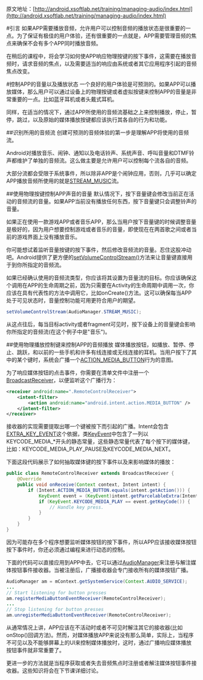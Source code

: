 原文地址：[http://android.xsoftlab.net/training/managing-audio/index.html](http://android.xsoftlab.net/training/managing-audio/index.html)

#引言
如果APP需要播放音频，允许用户可以控制音频的播放状态是很重要的一点。为了保证有极佳的用户体验，还有很重要的一点就是，APP需要管理音频的焦点来确保不会有多个APP同时播放音频。

在稍后的课程中，将会学习如何使APP响应物理按键的按下事件，这需要在播放音频时，请求音频的焦点，以及需要适当的响应由系统或者其它应用程序引起的音频焦点改变。

#控制APP的音量以及播放状态
一个良好的用户体验是可预测的。如果APP可以播放媒体，那么用户可以通过设备上的物理按键或者虚拟按键来控制APP的音量是非常重要的一点。比如蓝牙耳机或者头戴式耳机。


同样，在适当的情况下，通过APP所使用的音频流基础之上来控制播放，停止，暂停，跳过，以及原始的媒体播放按键都应该执行其各自的行为和功能。

##识别所用的音频流
创建可预测的音频体验的第一步是理解APP将使用的音频流。

Android对播放音乐、闹钟、通知以及电话铃声、系统声音、呼叫音量和DTMF铃声都维护了单独的音频流。这么做主要是允许用户可以控制每个流各自的音频。

大部分流都会受限于系统事件，所以除非APP是个闹钟应用，否则，几乎可以确定APP播放音频所使用的就是[STREAM_MUSIC](http://android.xsoftlab.net/reference/android/media/AudioManager.html#STREAM_MUSIC)流。

##使用物理按键控制APP声音的音量
默认情况下，按下音量键会修改当前正在活动的音频流的音量。如果APP当前没有播放任何东西，按下音量键只会调整铃声的音量。

如果正在使用一款游戏APP或者音乐APP，那么当用户按下音量键的时候调整音量是极好的，因为用户想要控制游戏或者音乐的音量，即使现在在两首歌之间或者当前的游戏界面上没有播放音乐。

你可能想试着监听音量按键的按下事件，然后修改音频流的音量。忍住这股冲动吧。Android提供了更方便的[setVolumeControlStream()](http://android.xsoftlab.net/reference/android/app/Activity.html#setVolumeControlStream(int))方法来让音量键直接用于到你所指定的音频流。

如果已经确认使用的音频流类型，你应该将其设置为音量流的目标。你应该确保这个调用在APP的生命周期之前，因为只需要在Activity的生命周期中调用一次，你应该在具有代表性的方法中调用它，比如onCreate()方法。这可以确保每当APP处于可见状态时，音量控制功能可用更符合用户的期望。

```java
setVolumeControlStream(AudioManager.STREAM_MUSIC);
```

从这点往后，每当目标activity或者fragment可见时，按下设备上的音量键会影响你所指定的音频流(在这个例子中是"音乐")。

##使用物理播放控制键来控制APP的音频播放
媒体播放按钮，如播放、暂停、停止、跳跃，和以前的一些手机和许多有线连接或无线连接的耳机。当用户按下了其中的某个键时，系统会广播一个[ACTION_MEDIA_BUTTON](http://android.xsoftlab.net/reference/android/content/Intent.html#ACTION_MEDIA_BUTTON)行为的意图。

为了响应媒体按钮的点击事件，你需要在清单文件中注册一个[BroadcastReceiver](http://android.xsoftlab.net/reference/android/content/BroadcastReceiver.html)，以便监听这个广播行为：
```xml
<receiver android:name=".RemoteControlReceiver">
    <intent-filter>
        <action android:name="android.intent.action.MEDIA_BUTTON" />
    </intent-filter>
</receiver>
```

接收器的实现需要提取出哪一个键被按下而引起的广播。Intent会包含[EXTRA\_KEY\_EVENT](http://android.xsoftlab.net/reference/android/content/Intent.html#EXTRA_KEY_EVENT)这个依据，类[KeyEvent](http://android.xsoftlab.net/reference/android/view/KeyEvent.html)中包含了一列以KEYCODE\_MEDIA\_*开头的静态常量，这些静态常量代表了每个按下的媒体键，比如：KEYCODE\_MEDIA\_PLAY\_PAUSE及KEYCODE\_MEDIA\_NEXT。

下面这段代码展示了如何抽取媒体键的按下事件以及来影响媒体的播放：
```java
public class RemoteControlReceiver extends BroadcastReceiver {
    @Override
    public void onReceive(Context context, Intent intent) {
        if (Intent.ACTION_MEDIA_BUTTON.equals(intent.getAction())) {
            KeyEvent event = (KeyEvent)intent.getParcelableExtra(Intent.EXTRA_KEY_EVENT);
            if (KeyEvent.KEYCODE_MEDIA_PLAY == event.getKeyCode()) {
                // Handle key press.
            }
        }
    }
}
```

因为可能存在多个程序想要监听媒体按钮的按下事件，所以APP应该接收媒体按钮按下事件时，你还必须通过编程来进行动态的控制。

下面的代码可以直接应用到APP中去，它可以通过[AudioManager](http://android.xsoftlab.net/reference/android/media/AudioManager.html)来注册与解注媒体按钮事件接收器。当被注册后，广播接收器会专门接收所有的媒体按钮广播。

```java
AudioManager am = mContext.getSystemService(Context.AUDIO_SERVICE);
...
// Start listening for button presses
am.registerMediaButtonEventReceiver(RemoteControlReceiver);
...
// Stop listening for button presses
am.unregisterMediaButtonEventReceiver(RemoteControlReceiver);
```

从通常情况上讲，APP应该在不活动时或者不可见时解注其它的接收器(比如onStop()回调方法)。然而，对媒体播放APP来说没有那么简单，实际上，当程序不可见以及不能够屏幕上的UI来控制媒体播放时，这时，通过广播响应媒体播放按钮事件就非常重要了。

更进一步的方法就是当程序获取或者失去音频焦点时注册或者解注媒体按钮事件接收器。这些知识将会在下节课详细讨论。